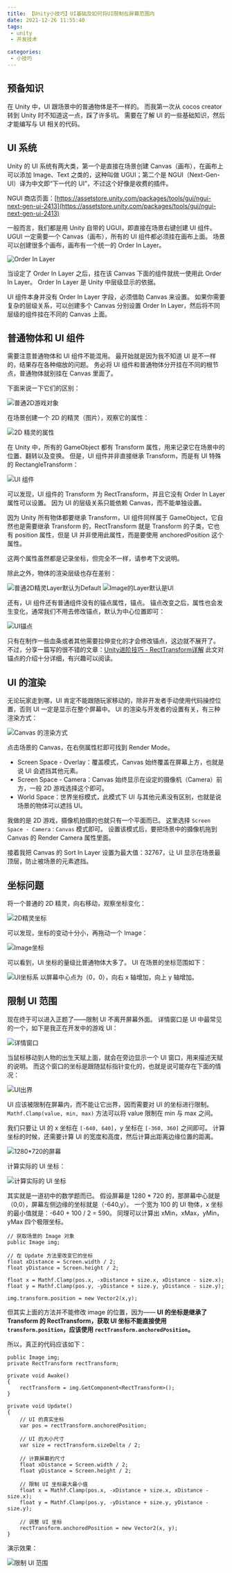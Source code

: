 ```yaml
---
title: 【Unity小技巧】UI基础及如何将UI限制在屏幕范围内
date: 2021-12-26 11:55:40
tags:
 - unity
 - 开发技术

categories:
 - 小技巧
---
```

## 预备知识
在 Unity 中，UI 跟场景中的普通物体是不一样的。
而我第一次从 cocos creator 转到 Unity 时不知道这一点，踩了许多坑。
需要在了解 UI 的一些基础知识，然后才能编写与 UI 相关的代码。

## UI 系统
Unity 的 UI 系统有两大类，第一个是直接在场景创建 Canvas（画布），在画布上可以添加 Image、Text 之类的，这种叫做 UGUI；第二个是 NGUI（Next-Gen-UI）译为中文即“下一代的 UI”，不过这个好像是收费的插件。

NGUI 商店页面：[https://assetstore.unity.com/packages/tools/gui/ngui-next-gen-ui-2413](https://assetstore.unity.com/packages/tools/gui/ngui-next-gen-ui-2413)

一般而言，我们都是用 Unity 自带的 UGUI，即直接在场景右键创建 UI 组件。
UGUI 一定需要一个 Canvas（画布），所有的 UI 组件都必须挂在画布上面。
场景可以创建很多个画布，画布有一个统一的 Order In Layer。

![Order In Layer](https://pic.imgdb.cn/item/61c7ea182ab3f51d91a19221.jpg)

当设定了 Order In Layer 之后，挂在该 Canvas 下面的组件就统一使用此 Order In Layer。
Order In Layer 是 Unity 中层级显示的依据。

UI 组件本身并没有 Order In Layer 字段，必须借助 Canvas 来设置。
如果你需要复杂的层级关系，可以创建多个 Canvas 分别设置 Order In Layer，然后将不同层级的组件挂在不同的 Canvas 上面。

## 普通物体和 UI 组件
需要注意普通物体和 UI 组件不能混用。
最开始就是因为我不知道 UI 是不一样的，结果存在各种缩放的问题。
务必将 UI 组件和普通物体分开挂在不同的根节点，普通物体就别挂在 Canvas 里面了。

下面来说一下它们的区别：

![普通2D游戏对象](https://pic.imgdb.cn/item/61c7eb912ab3f51d91a240e4.jpg)

在场景创建一个 2D 的精灵（图片），观察它的属性：

![2D 精灵的属性](https://pic.imgdb.cn/item/61c7eb912ab3f51d91a240e7.jpg)

在 Unity 中，所有的 GameObject 都有 Transform 属性，用来记录它在场景中的位置、翻转以及变换。
但是，UI 组件并非直接继承 Transform，而是有 UI 特殊的 RectangleTransform：

![UI 组件](https://pic.imgdb.cn/item/61c7ec5e2ab3f51d91a284e0.jpg)

可以发现，UI 组件的 Transform 为 RectTransform，并且它没有 Order In Layer 属性可以设置。
因为 UI 的层级关系只能依赖 Canvas，而不能单独设置。

因为 Unity 所有物体都要继承 Transform，UI 组件同样属于 GameObject，它自然也是需要继承 Transform 的，RectTransform 就是 Transform 的子类，它也有 position 属性，但是 UI 并非使用此属性，而是要使用 anchoredPosition 这个属性。

这两个属性虽然都是记录坐标，但完全不一样，请参考下文说明。

除此之外，物体的渲染层级也存在差别：

![普通2D精灵Layer默认为Default](https://pic.imgdb.cn/item/61c7f1002ab3f51d91a43b11.jpg)
![Image的Layer默认是UI](https://pic.imgdb.cn/item/61c7f1472ab3f51d91a457a3.jpg)

还有，UI 组件还有普通组件没有的锚点属性，锚点。
锚点改变之后，属性也会发生变化，通常我们不用去修改锚点，默认为中心位置即可：

![UI锚点](https://pic.imgdb.cn/item/61c7f1742ab3f51d91a46699.jpg)

只有在制作一些血条或者其他需要拉伸变化的才会修改锚点，这边就不展开了。
不过，分享一篇写的很不错的文章：[Unity进阶技巧 - RectTransform详解](https://www.jianshu.com/p/dbefa746e50d)
此文对锚点的介绍十分详细，有兴趣可以阅读。
## UI 的渲染
无论玩家走到哪，UI 肯定不能跟随玩家移动的，除非开发者手动使用代码操控位置，否则 UI 一定是显示在整个屏幕中。
UI 的渲染与开发者的设置有关，有三种渲染方式：

![Canvas 的渲染方式](https://pic.imgdb.cn/item/61c7ed6c2ab3f51d91a2eae9.jpg)

点击场景的 Canvas，在右侧属性栏即可找到 Render Mode。

- Screen Space - Overlay：覆盖模式，Canvas 始终覆盖在屏幕上方，也就是说 UI 会遮挡其他元素。
- Screen Space - Camera：Canvas 始终显示在设定的摄像机（Camera）前方，一般 2D 游戏选择这个即可。
- World Space：世界坐标模式，此模式下 UI 与其他元素没有区别，也就是说场景的物体可以遮挡 UI。

我做的是 2D 游戏，摄像机拍摄的也就只有一个平面而已。
这里选择 `Screen Space - Camera：Canvas` 模式即可。
设置该模式后，要把场景中的摄像机拖到 Canvas 的 Render Camera 属性里面。

接着我把 Canvas 的 Sort In Layer 设置为最大值：32767，让 UI 显示在场景最顶层，防止被场景的元素遮挡。
## 坐标问题
将一个普通的 2D 精灵，向右移动，观察坐标变化：

![2D精灵坐标](https://pic.imgdb.cn/item/61c7f29d2ab3f51d91a4deb1.jpg)

可以发现，坐标的变动十分小，再拖动一个 Image：

![Image坐标](https://pic.imgdb.cn/item/61c7f2e72ab3f51d91a4fab7.jpg)

可以看到，UI 坐标的量级比普通物体大多了。
UI 在场景的坐标范围如下：

![UI坐标系](https://pic.imgdb.cn/item/61c7f3922ab3f51d91a538d6.jpg)
以屏幕中心点为（0，0），向右 x 轴增加，向上 y 轴增加。

## 限制 UI 范围
现在终于可以进入正题了——限制 UI 不离开屏幕外面。
详情窗口是 UI 中最常见的一个，如下是我正在开发中的游戏 UI：

![详情窗口](https://pic.imgdb.cn/item/61c7fec62ab3f51d91a9345d.jpg)

当鼠标移动到人物的出生天赋上面，就会在旁边显示一个 UI 窗口，用来描述天赋的说明。
而这个窗口的坐标是跟随鼠标指针变化的，也就是说可能存在下面的情况：

![UI出界](https://pic.imgdb.cn/item/61c7ff822ab3f51d91a9719b.jpg)

UI 应该被限制在屏幕内，而不能让它出界，因而需要对 UI 的坐标进行限制。
`Mathf.Clamp(value, min, max)` 方法可以将 value 限制在 min 与 max 之间。

我们只要让 UI 的 x 坐标在 `[-640, 640]`，y 坐标在 `[-360, 360]` 之间即可。
计算坐标的时候，还需要计算 UI 的宽度和高度，然后计算出距离边缘位置的距离。

![1280*720的屏幕](https://pic.imgdb.cn/item/61c8000b2ab3f51d91a9a8c6.jpg)

计算实际的 UI 坐标：

![计算实际的 UI 坐标](https://pic.imgdb.cn/item/61c800c42ab3f51d91a9e27d.jpg)

其实就是一道初中的数学题而已。
假设屏幕是 1280 * 720 的，那屏幕中心就是（0,0），屏幕左侧边缘的坐标就是（-640,y）。
一个宽为 100 的 UI 物体，x 坐标的最小值就是：-640 + 100 / 2 = 590。
同理可以计算出 xMin，xMax，yMin，yMax 四个极限坐标。


```
// 获取场景的 Image 对象
public Image img;

// 在 Update 方法里改变它的坐标
float xDistance = Screen.width / 2;
float yDistance = Screen.height / 2;

float x = Mathf.Clamp(pos.x, -xDistance + size.x, xDistance - size.x);
float y = Mathf.Clamp(pos.y, -yDistance + size.y, yDistance - size.y);

img.transform.position = new Vector2(x,y);
```

但其实上面的方法并不能修改 image 的位置，因为——
**UI 的坐标是继承了 Transform 的 RectTransform，获取 UI 坐标不能直接使用 `transform.position`，应该使用 `rectTransform.anchoredPosition`。**

所以，真正的代码应该如下：

```
public Image img;
private RectTransform rectTransform;

private void Awake()
{
    rectTransform = img.GetComponent<RectTransform>();
}

private void Update()
{
    // UI 的真实坐标
    var pos = rectTransform.anchoredPosition;

    // UI 的大小尺寸
    var size = rectTransform.sizeDelta / 2;

    // 计算屏幕的尺寸
    float xDistance = Screen.width / 2;
    float yDistance = Screen.height / 2;

    // 限制 UI 坐标最大最小值
    float x = Mathf.Clamp(pos.x, -xDistance + size.x, xDistance - size.x);
    float y = Mathf.Clamp(pos.y, -yDistance + size.y, yDistance - size.y);

    // 调整 UI 坐标
    rectTransform.anchoredPosition = new Vector2(x, y);
}
```

演示效果：

![限制 UI 范围](https://pic.imgdb.cn/item/61c803102ab3f51d91aaa32a.gif)